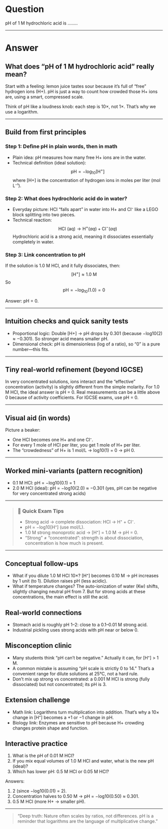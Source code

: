 # Question
pH of 1 M hydrochloric acid is ........

---
# Answer


## What does “pH of 1 M hydrochloric acid” really mean?

Start with a feeling: lemon juice tastes sour because it’s full of “free” hydrogen ions (H+). pH is just a way to count how crowded those H+ ions are, using a smart, compressed scale.

Think of pH like a loudness knob: each step is 10×, not 1×. That’s why we use a logarithm.

---

## Build from first principles

### Step 1: Define pH in plain words, then in math
- Plain idea: pH measures how many free H+ ions are in the water.
- Technical definition (ideal solution):
  $$
  \text{pH} = -\log_{10} [\text{H}^+]
  $$
  where [H+] is the concentration of hydrogen ions in moles per liter (mol L⁻¹).

### Step 2: What does hydrochloric acid do in water?
- Everyday picture: HCl “falls apart” in water into H+ and Cl⁻ like a LEGO block splitting into two pieces.
- Technical reaction:
  $$
  \text{HCl (aq)} \rightarrow \text{H}^+ (aq) + \text{Cl}^- (aq)
  $$
  Hydrochloric acid is a strong acid, meaning it dissociates essentially completely in water.

### Step 3: Link concentration to pH
If the solution is 1.0 M HCl, and it fully dissociates, then:
$$
[\text{H}^+] \approx 1.0 \text{ M}
$$
So
$$
\text{pH} = -\log_{10}(1.0) = 0
$$

Answer: pH = 0.

---

## Intuition checks and quick sanity tests

- Proportional logic: Double [H+] → pH drops by 0.301 (because −log10(2) ≈ −0.301). So stronger acid means smaller pH.
- Dimensional check: pH is dimensionless (log of a ratio), so “0” is a pure number—this fits.

---

## Tiny real-world refinement (beyond IGCSE)
In very concentrated solutions, ions interact and the “effective” concentration (activity) is slightly different from the simple molarity. For 1.0 M HCl, the ideal answer is pH = 0. Real measurements can be a little above 0 because of activity coefficients. For IGCSE exams, use pH = 0.

---

## Visual aid (in words)
Picture a beaker:
- One HCl becomes one H+ and one Cl⁻.
- For every 1 mole of HCl per liter, you get 1 mole of H+ per liter.
- The “crowdedness” of H+ is 1 mol/L → log10(1) = 0 → pH 0.

---

## Worked mini-variants (pattern recognition)
- 0.1 M HCl: pH = −log10(0.1) = 1
- 2.0 M HCl (ideal): pH = −log10(2.0) ≈ −0.301 (yes, pH can be negative for very concentrated strong acids)

---

> ### 🧠 Quick Exam Tips
> - Strong acid → complete dissociation: HCl → H⁺ + Cl⁻.
> - pH = −log10[H⁺] (use mol/L).
> - 1.0 M strong monoprotic acid → [H⁺] = 1.0 M → pH = 0.
> - “Strong” ≠ “concentrated”: strength is about dissociation, concentration is how much is present.

---

## Conceptual follow-ups
- What if you dilute 1.0 M HCl 10×? [H⁺] becomes 0.10 M → pH increases by 1 unit (to 1). Dilution raises pH (less acidic).
- What if temperature changes? The auto-ionization of water (Kw) shifts, slightly changing neutral pH from 7. But for strong acids at these concentrations, the main effect is still the acid.

## Real-world connections
- Stomach acid is roughly pH 1–2: close to a 0.1–0.01 M strong acid.
- Industrial pickling uses strong acids with pH near or below 0.

## Misconception clinic
- Many students think “pH can’t be negative.” Actually it can, for [H⁺] > 1 M.
- A common mistake is assuming “pH scale is strictly 0 to 14.” That’s a convenient range for dilute solutions at 25°C, not a hard rule.
- Don’t mix up strong vs concentrated: a 0.001 M HCl is strong (fully dissociated) but not concentrated; its pH is 3.

## Extension challenge
- Math link: Logarithms turn multiplication into addition. That’s why a 10× change in [H⁺] becomes a +1 or −1 change in pH.
- Biology link: Enzymes are sensitive to pH because H+ crowding changes protein shape and function.

## Interactive practice
1) What is the pH of 0.01 M HCl?  
2) If you mix equal volumes of 1.0 M HCl and water, what is the new pH (ideal)?  
3) Which has lower pH: 0.5 M HCl or 0.05 M HCl?

Answers:
1) 2 (since −log10(0.01) = 2).  
2) Concentration halves to 0.50 M → pH = −log10(0.50) ≈ 0.301.  
3) 0.5 M HCl (more H+ → smaller pH).

---

> “Deep truth: Nature often scales by ratios, not differences. pH is a reminder that logarithms are the language of multiplicative change.”